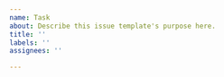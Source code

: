 ```yaml
---
name: Task
about: Describe this issue template's purpose here.
title: ''
labels: ''
assignees: ''

---
```



